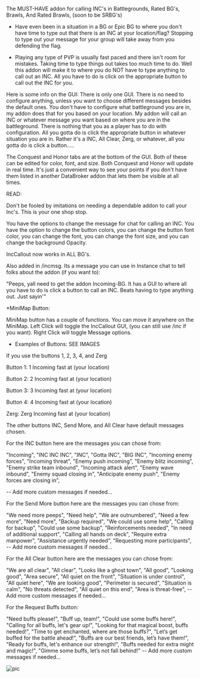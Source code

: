 The MUST-HAVE addon for calling INC's in Battlegrounds, Rated BG's, Brawls, And Rated Brawls, (soon to be SRBG's)

 

* Have even been in a situation in a BG or Epic BG to where you don't have time to type out that there is an INC at your location/flag? Stopping to type out your message for your group will take away from you defending the flag. 

 

* Playing any type of PVP is usually fast paced and there isn't room for mistakes. Taking time to type things out takes too much time to do. Well this addon will make it to where you do NOT have to type anything to call out an INC. All you have to do is click on the appropriate button to call out the INC for you. 

 

Here is some info on the GUI: There is only one GUI. There is no need to configure anything, unless you want to choose different messages besides the default ones. You don't have to configure what battleground you are in, my addon does that for you based on your location. My addon will call an INC or whatever message you want based on where you are in the battleground. There is nothing that you as a player has to do with configuration. All you gotta do is click the appropriate button in whatever situation you are in. Rather it's a INC, All Clear, Zerg, or whatever, all you gotta do is click a button..... 

 

The Conquest and Honor tabs are at the bottom of the GUI. Both of these can be edited for color, font, and size. Both Conquest and Honor will update in real time. It's just a convenient way to see your points if you don't have them listed in another DataBroker addon that lets them be visible at all times. 

 

 

READ:

 

 

Don't be fooled by imitations on needing a dependable addon to call your Inc's. This is your one shop stop.

 

You have the options to change the message for chat for calling an INC. You have the option to change the button colors, you can change the button font color, you can change the font, you can change the font size, and you can change the background Opacity.

 

IncCallout now works in ALL BG's.

 

Also added in /incmsg. Its a message you can use in Instance chat to tell folks about the addon (if you want to):

"Peeps, yall need to get the addon Incoming-BG. It has a GUI to where all you have to do is click a button to call an INC. Beats having to type anything out. Just sayin'"

 

 

*MiniMap Button:

 

MiniMap button has a couple of functions. You can move it anywhere on the MiniMap. Left Click will toggle the IncCallout GUI, (you can still use /inc if you want). Right Click will toggle Message options.

 

* Examples of Buttons:  SEE IMAGES

 

If you use the buttons 1, 2, 3, 4, and Zerg 

Button 1: 1 Incoming fast at (your location)

Button 2: 2 Incoming fast at (your location)

Button 3: 3 Incoming fast at (your location)

Button 4: 4 Incoming fast at (your location)

Zerg: Zerg Incoming fast at (your location)

 

 

The other buttons INC, Send More, and All Clear have default messages chosen. 

 

For the INC button here are the messages you can chose from:

"Incoming",
"INC INC INC",
"INC",
"Gotta INC",
"BIG INC",
"Incoming enemy forces",
"Incoming threat",
"Enemy push incoming",
"Enemy blitz incoming",
"Enemy strike team inbound",
"Incoming attack alert",
"Enemy wave inbound",
"Enemy squad closing in",
"Anticipate enemy push",
"Enemy forces are closing in",

-- Add more custom messages if needed...

 

For the Send More button here are the messages you can chose from:

"We need more peeps",
"Need help",
"We are outnumbered",
"Need a few more",
"Need more",
"Backup required",
"We could use some help",
"Calling for backup",
"Could use some backup",
"Reinforcements needed",
"In need of additional support",
"Calling all hands on deck",
"Require extra manpower",
"Assistance urgently needed",
"Requesting more participants",
-- Add more custom messages if needed...

 

For the All Clear button here are the messages you can chose from:

"We are all clear",
"All clear",
"Looks like a ghost town",
"All good",
"Looking good",
"Area secure",
"All quiet on the front",
"Situation is under control",
"All quiet here",
"We are looking good",
"Perimeter is secured",
"Situation is calm",
"No threats detected",
"All quiet on this end",
"Area is threat-free",
-- Add more custom messages if needed...

 

For the Request Buffs button:

"Need buffs please!",
"Buff up, team!",
"Could use some buffs here!",
"Calling for all buffs, let's gear up!",
"Looking for that magical boost, buffs needed!",
"Time to get enchanted, where are those buffs?",
"Let’s get buffed for the battle ahead!",
"Buffs are our best friends, let’s have them!",
"Ready for buffs, let's enhance our strength!",
"Buffs needed for extra might and magic!",
"Gimme some buffs, let’s not fall behind!"
-- Add more custom messages if needed...


![pic](https://github.com/The-Sickness/Incoming-BG/assets/5657780/571a3c6f-f918-4ec2-977c-894125155f7c)

